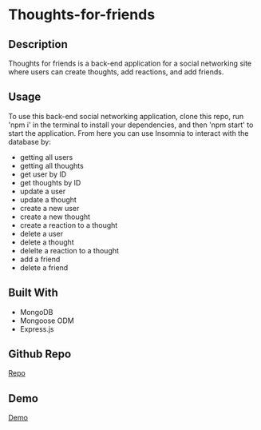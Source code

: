 # Thoughts-for-friends

## Description
Thoughts for friends is a back-end application for a social networking site where users can create thoughts, add reactions, and add friends.
## Usage
To use this back-end social networking application, clone this repo, run 'npm i' in the terminal to install your dependencies, and then 'npm start' to start the application. From here you can use Insomnia to interact with the database by:
* getting all users
* getting all thoughts
* get user by ID
* get thoughts by ID
* update a user 
* update a thought
* create a new user
* create a new thought
* create a reaction to a thought
* delete a user
* delete a thought
* delelte a reaction to a thought
* add a friend
* delete a friend
## Built With
* MongoDB
* Mongoose ODM
* Express.js
## Github Repo
[Repo](https://github.com/hmailahn/thoughts-for-friends)
## Demo
[Demo](https://drive.google.com/file/d/1jL4cWvoaEE7YxHB7GKACLK83w4xJcFML/view)
